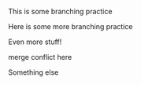 This is some branching practice

Here is some more branching practice 

Even more stuff!

merge conflict here

Something else